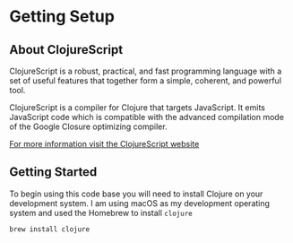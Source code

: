 # Getting Setup

## About ClojureScript

ClojureScript is a robust, practical, and fast programming language with a set
of useful features that together form a simple, coherent, and powerful tool.

ClojureScript is a compiler for Clojure that targets JavaScript. It emits 
JavaScript code which is compatible with the advanced compilation mode of the 
Google Closure optimizing compiler.

[For more information visit the ClojureScript website](https://clojurescript.org)

## Getting Started

To begin using this code base you will need to install Clojure on your
development system. I am using macOS as my development operating system and
used the Homebrew to install `clojure`

```
brew install clojure
```


